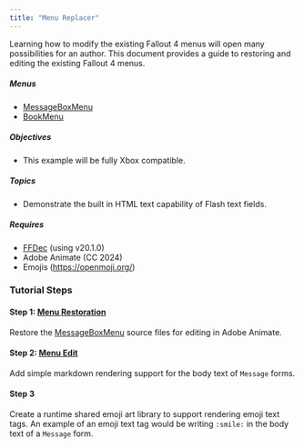 ```yaml
---
title: "Menu Replacer"
---
```


Learning how to modify the existing Fallout 4 menus will open many possibilities for an author.
This document provides a guide to restoring and editing the existing Fallout 4 menus.

##### **Menus**
- [MessageBoxMenu](/wiki/fo4/interface/reference/menus/messagebox/)
- [BookMenu](/wiki/fo4/interface/reference/menus/book/)

##### **Objectives**
- This example will be fully Xbox compatible.

##### **Topics**
- Demonstrate the built in HTML text capability of Flash text fields.

##### **Requires**
- [FFDec](/wiki/tooling/FFDec) (using v20.1.0)
- Adobe Animate (CC 2024)
- Emojis (<https://openmoji.org/>)


### Tutorial Steps

#### Step 1: [Menu Restoration](/wiki/fo4/interface/guides/menu-replace/restore)
Restore the [MessageBoxMenu](/wiki/fo4/interface/reference/menus/messagebox/) source files for editing in Adobe Animate.

#### Step 2: [Menu Edit](/wiki/fo4/interface/guides/menu-replace/edit)
Add simple markdown rendering support for the body text of `Message` forms.

#### Step 3
Create a runtime shared emoji art library to support rendering emoji text tags.
An example of an emoji text tag would be writing `:smile:` in the body text of a `Message` form.
